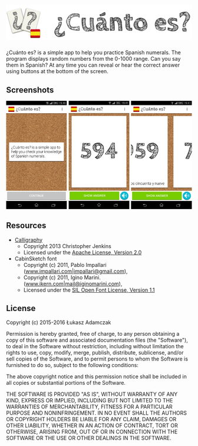 # ![](https://raw.githubusercontent.com/czak/cuanto/assets/header.png)

¿Cuánto es? is a simple app to help you practice Spanish numerals. The program displays random numbers from the 0-1000 range. Can you say them in Spanish? At any time you can reveal or hear the correct answer using buttons at the bottom of the screen.

## Screenshots

![](https://raw.githubusercontent.com/czak/cuanto/assets/screenshot.jpg)

## Resources

* [Calligraphy](https://github.com/chrisjenx/Calligraphy)
  * Copyright 2013 Christopher Jenkins
  * Licensed under the [Apache License, Version 2.0](http://www.apache.org/licenses/LICENSE-2.0)
* CabinSketch font
  * Copyright (c) 2011, Pablo Impallari (www.impallari.com|impallari@gmail.com),
  * Copyright (c) 2011, Igino Marini. (www.ikern.com|mail@iginomarini.com),
  * Licensed under the [SIL Open Font License, Version 1.1](https://www.fontsquirrel.com/license/cabinsketch)

## License

Copyright (c) 2015-2016 Łukasz Adamczak

Permission is hereby granted, free of charge, to any person obtaining a copy of this software and associated documentation files (the "Software"), to deal in the Software without restriction, including without limitation the rights to use, copy, modify, merge, publish, distribute, sublicense, and/or sell copies of the Software, and to permit persons to whom the Software is furnished to do so, subject to the following conditions:

The above copyright notice and this permission notice shall be included in all copies or substantial portions of the Software.

THE SOFTWARE IS PROVIDED "AS IS", WITHOUT WARRANTY OF ANY KIND, EXPRESS OR IMPLIED, INCLUDING BUT NOT LIMITED TO THE WARRANTIES OF MERCHANTABILITY, FITNESS FOR A PARTICULAR PURPOSE AND NONINFRINGEMENT. IN NO EVENT SHALL THE AUTHORS OR COPYRIGHT HOLDERS BE LIABLE FOR ANY CLAIM, DAMAGES OR OTHER LIABILITY, WHETHER IN AN ACTION OF CONTRACT, TORT OR OTHERWISE, ARISING FROM, OUT OF OR IN CONNECTION WITH THE SOFTWARE OR THE USE OR OTHER DEALINGS IN THE SOFTWARE.
